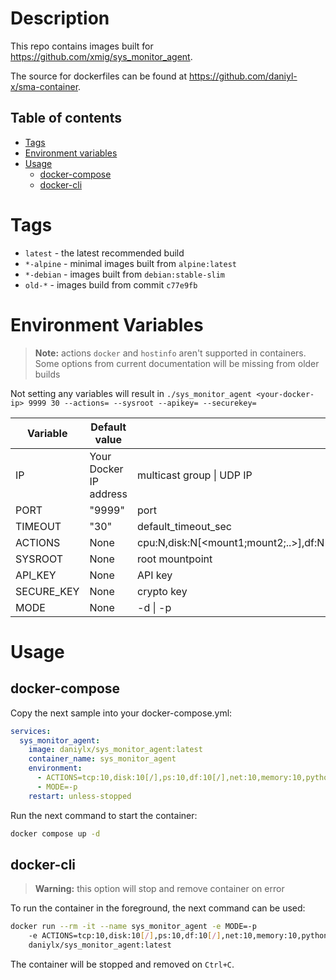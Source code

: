 # Description
This repo contains images built for <https://github.com/xmig/sys_monitor_agent>.

The source for dockerfiles can be found at
<https://github.com/daniyl-x/sma-container>.


## Table of contents
- [Tags](#tags)
- [Environment variables](#environment-variables)
- [Usage](#usage)
    - [docker-compose](#docker-compose)
    - [docker-cli](#docker-cli)


# Tags
- `latest` - the latest recommended build
- `*-alpine` - minimal images built from `alpine:latest`
- `*-debian` - images built from `debian:stable-slim`
- `old-*` - images build from commit `c77e9fb`


# Environment Variables
> **Note:** actions `docker` and `hostinfo` aren't supported in containers.
Some options from current documentation will be missing from older builds

Not setting any variables will result in
`./sys_monitor_agent <your-docker-ip> 9999 30 --actions= --sysroot --apikey= --securekey=`

|Variable|Default value|Usage|
|-|-|-|
|IP|Your Docker IP address|multicast group \| UDP IP|
|PORT|"9999"|port|
|TIMEOUT|"30"|default_timeout_sec|
|ACTIONS|None|cpu:N,disk:N[<mount1;mount2;..>],df:N[<mount1;..>],ps:N,python:N,iftop:N,hostinfo:N,docker:N,kill_mem:N[<percentage>]|
|SYSROOT|None|root mountpoint|
|API_KEY|None|API key|
|SECURE_KEY|None|crypto key|
|MODE|None|-d \| -p|


# Usage
## docker-compose
Copy the next sample into your docker-compose.yml:
```yaml
services:
  sys_monitor_agent:
    image: daniylx/sys_monitor_agent:latest
    container_name: sys_monitor_agent
    environment:
      - ACTIONS=tcp:10,disk:10[/],ps:10,df:10[/],net:10,memory:10,python:10,cpu:10,iftop:10
      - MODE=-p
    restart: unless-stopped
```

Run the next command to start the container:
```sh
docker compose up -d
```

## docker-cli
> **Warning:** this option will stop and remove container on error

To run the container in the foreground, the next command can be used:
```sh
docker run --rm -it --name sys_monitor_agent -e MODE=-p 
    -e ACTIONS=tcp:10,disk:10[/],ps:10,df:10[/],net:10,memory:10,python:10,cpu:10,iftop:10 \
    daniylx/sys_monitor_agent:latest
```
The container will be stopped and removed on `Ctrl+C`.


